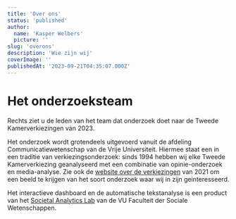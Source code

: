 ```yaml
---
title: 'Over ons'
status: 'published'
author:
  name: 'Kasper Welbers'
  picture: ''
slug: 'overons'
description: 'Wie zijn wij'
coverImage: ''
publishedAt: '2023-09-21T04:35:07.000Z'
---
```


# Het onderzoeksteam

Rechts ziet u de leden van het team dat onderzoek doet naar de Tweede Kamerverkiezingen van 2023.

Het onderzoek wordt grotendeels uitgevoerd vanuit de afdeling Communicatiewetenschap van de Vrije Universiteit. Hiermee staat een in een traditie van verkiezingsonderzoek: sinds 1994 hebben wij elke Tweede Kamerverkiezing geanalyseerd met een combinatie van opinie-onderzoek en media-analyse. Zie ook de [website over de verkiezingen](tk2021.vupolcom.nl) van 2021 om een beeld te krijgen van het soort onderzoek waar wij in zijn geinteresseerd.

Het interactieve dashboard en de automatische tekstanalyse is een product van het [Societal Analytics Lab](https://societal-analytics.nl) van de VU Faculteit der Sociale Wetenschappen.


